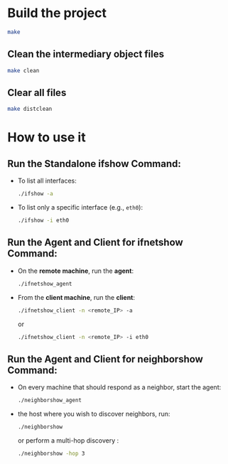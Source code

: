 # Build the project
```bash
make
```

## Clean the intermediary object files
```bash
make clean
```

## Clear all files
```bash
make distclean
```

# How to use it
## Run the Standalone ifshow Command:
   - To list all interfaces:
     ```bash
     ./ifshow -a
     ```
   - To list only a specific interface (e.g., `eth0`):
     ```bash
     ./ifshow -i eth0
     ```

## Run the Agent and Client for ifnetshow Command:
   - On the **remote machine**, run the **agent**:
     ```bash
     ./ifnetshow_agent
     ```
   - From the **client machine**, run the **client**:
     ```bash
     ./ifnetshow_client -n <remote_IP> -a
     ```
     or
     ```bash
     ./ifnetshow_client -n <remote_IP> -i eth0
     ```

## Run the Agent and Client for neighborshow Command:
   - On every machine that should respond as a neighbor, start the agent:
     ```bash
     ./neighborshow_agent
     ```
   - the host where you wish to discover neighbors, run:
     ```bash
     ./neighborshow
     ```
     or perform a multi-hop discovery :
     ```bash
     ./neighborshow -hop 3
     ```
